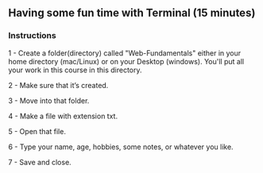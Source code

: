 ## Having some fun time with Terminal (15 minutes)


### Instructions

  1 -  Create a folder(directory) called "Web-Fundamentals" either in your home directory (mac/Linux) or on your Desktop (windows). You'll put all your work in this course in this directory.

  2 -  Make sure that it’s created.

  3 -  Move into that folder.

  4 -  Make a file with extension txt.

  5 -  Open that file.

  6 -  Type your name, age, hobbies, some notes, or whatever you like.

  7 -  Save and close.
